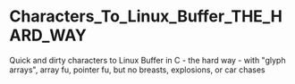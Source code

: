 # Characters_To_Linux_Buffer_THE_HARD_WAY
Quick and dirty characters to Linux Buffer in C - the hard way - with "glyph arrays", array fu, pointer fu, but no breasts, explosions,  or car chases
